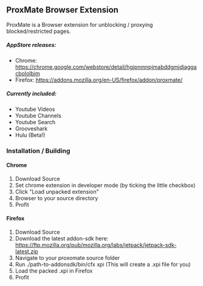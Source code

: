 ## ProxMate Browser Extension

ProxMate is a Browser extension for unblocking / proxying blocked/restricted pages.

##### AppStore releases:

* Chrome: https://chrome.google.com/webstore/detail/hgjpnmnpjmabddgmjdiaggacbololbjm
* Firefox: https://addons.mozilla.org/en-US/firefox/addon/proxmate/


##### Currently included:

 * Youtube Videos
 * Youtube Channels
 * Youtube Search
 * Grooveshark
 * Hulu (Beta!)


### Installation / Building

#### Chrome

1. Download Source
2. Set chrome extension in developer mode (by ticking the little checkbox)
3. Click "Load unpacked extension"
4. Browser to your source directory
5. Profit


#### Firefox

1. Download Source
2. Download the latest addon-sdk here: https://ftp.mozilla.org/pub/mozilla.org/labs/jetpack/jetpack-sdk-latest.zip
3. Navigate to your proxomate source folder
4. Run ./path-to-addonsdk/bin/cfx xpi (This will create a .xpi file for you)
5. Load the packed .xpi in Firefox
6. Profit